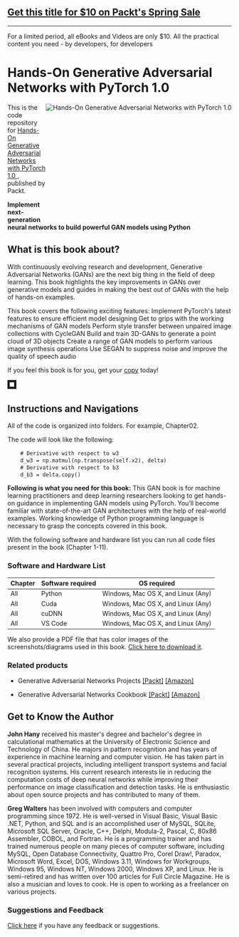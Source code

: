 ## [Get this title for $10 on Packt's Spring Sale](https://www.packt.com/B11764?utm_source=github&utm_medium=packt-github-repo&utm_campaign=spring_10_dollar_2022)
-----
For a limited period, all eBooks and Videos are only $10. All the practical content you need \- by developers, for developers

# Hands-On Generative Adversarial Networks with PyTorch 1.0 

<a href="https://www.packtpub.com/data/hands-on-generative-adversarial-networks-with-pytorch-1-0?utm_source=github&utm_medium=repository&utm_campaign=9781789530513"><img src="https://www.packtpub.com/media/catalog/product/cache/e4d64343b1bc593f1c5348fe05efa4a6/9/7/9781789530513-original.png" alt="Hands-On Generative Adversarial Networks with PyTorch 1.0 " height="256px" align="right"></a>

This is the code repository for [Hands-On Generative Adversarial Networks with PyTorch 1.0 ](https://www.packtpub.com/data/hands-on-generative-adversarial-networks-with-pytorch-1-0?utm_source=github&utm_medium=repository&utm_campaign=9781789530513), published by Packt.

**Implement next-generation neural networks to build powerful GAN models using Python**

## What is this book about?
With continuously evolving research and development, Generative Adversarial Networks (GANs) are the next big thing in the field of deep learning. This book highlights the key improvements in GANs over generative models and guides in making the best out of GANs with the help of hands-on examples.


This book covers the following exciting features:
Implement PyTorch's latest features to ensure efficient model designing 
Get to grips with the working mechanisms of GAN models 
Perform style transfer between unpaired image collections with CycleGAN 
Build and train 3D-GANs to generate a point cloud of 3D objects 
Create a range of GAN models to perform various image synthesis operations 
Use SEGAN to suppress noise and improve the quality of speech audio

If you feel this book is for you, get your [copy](https://www.amazon.com/dp/1789530512) today!

<a href="https://www.packtpub.com/?utm_source=github&utm_medium=banner&utm_campaign=GitHubBanner"><img src="https://raw.githubusercontent.com/PacktPublishing/GitHub/master/GitHub.png" 
alt="https://www.packtpub.com/" border="5" /></a>

## Instructions and Navigations
All of the code is organized into folders. For example, Chapter02.

The code will look like the following:
```
    # Derivative with respect to w3
    d_w3 = np.matmul(np.transpose(self.x2), delta)
    # Derivative with respect to b3
    d_b3 = delta.copy()
```

**Following is what you need for this book:**
This GAN book is for machine learning practitioners and deep learning researchers looking to get hands-on guidance in implementing GAN models using PyTorch. You’ll become familiar with state-of-the-art GAN architectures with the help of real-world examples. Working knowledge of Python programming language is necessary to grasp the concepts covered in this book.

With the following software and hardware list you can run all code files present in the book (Chapter 1-11).
### Software and Hardware List
| Chapter | Software required | OS required |
| -------- | ------------------------------------ | ----------------------------------- |
| All | Python | Windows, Mac OS X, and Linux (Any) |
| All | Cuda | Windows, Mac OS X, and Linux (Any) |
| All | cuDNN | Windows, Mac OS X, and Linux (Any) |
| All | VS Code | Windows, Mac OS X, and Linux (Any) |


We also provide a PDF file that has color images of the screenshots/diagrams used in this book. [Click here to download it](http://www.packtpub.com/sites/default/files/downloads/9781789530513_ColorImages.pdf).

### Related products
* Generative Adversarial Networks Projects  [[Packt]](https://www.packtpub.com/big-data-and-business-intelligence/generative-adversarial-networks-projects?utm_source=github&utm_medium=repository&utm_campaign=9781789136678) [[Amazon]](https://www.amazon.com/dp/1789136679)

* Generative Adversarial Networks Cookbook  [[Packt]](https://www.packtpub.com/big-data-and-business-intelligence/generative-adversarial-networks-cookbook?utm_source=github&utm_medium=repository&utm_campaign=9781789139907) [[Amazon]](https://www.amazon.com/dp/1789139902)


## Get to Know the Author
**John Hany** received his master's degree and bachelor's degree in calculational mathematics at the University of Electronic Science and Technology of China. He majors in pattern recognition and has years of experience in machine learning and computer vision. He has taken part in several practical projects, including intelligent transport systems and facial recognition systems. His current research interests lie in reducing the computation costs of deep neural networks while improving their performance on image classification and detection tasks. He is enthusiastic about open source projects and has contributed to many of them.

**Greg Walters** has been involved with computers and computer programming since 1972. He is well-versed in Visual Basic, Visual Basic .NET, Python, and SQL and is an accomplished user of MySQL, SQLite, Microsoft SQL Server, Oracle, C++, Delphi, Modula-2, Pascal, C, 80x86 Assembler, COBOL, and Fortran. He is a programming trainer and has trained numerous people on many pieces of computer software, including MySQL, Open Database Connectivity, Quattro Pro, Corel Draw!, Paradox, Microsoft Word, Excel, DOS, Windows 3.11, Windows for Workgroups, Windows 95, Windows NT, Windows 2000, Windows XP, and Linux. He is semi-retired and has written over 100 articles for Full Circle Magazine. He is also a musician and loves to cook. He is open to working as a freelancer on various projects.


### Suggestions and Feedback
[Click here](https://docs.google.com/forms/d/e/1FAIpQLSdy7dATC6QmEL81FIUuymZ0Wy9vH1jHkvpY57OiMeKGqib_Ow/viewform) if you have any feedback or suggestions.



